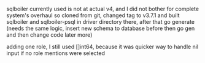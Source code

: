 sqlboiler currently used is not at actual v4, and I did not bother for complete system's overhaul
so cloned from git, changed tag to v3.7.1 and built sqlboiler and sqlboiler-psql in driver directory there, after that go generate (needs the same logic, insert new schema to database before then go gen and then change code later more)

adding one role, I still used []int64, because it was quicker way to handle nil input if no role mentions were selected